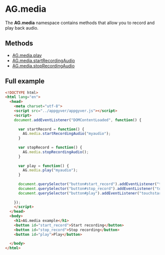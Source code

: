 # AG.media

The **AG.media** namespace contains methods that allow you to record and play back audio.

## Methods
* [AG.media.play](methods/play.md)
* [AG.media.startRecordingAudio](methods/startRecordingAudio.md)
* [AG.media.stopRecordingAudio](methods/stopRecordingAudio.md)

## Full example

```html
<!DOCTYPE html>
<html lang="en">
  <head>
    <meta charset="utf-8">
    <script src="../appgyver/appgyver.js"></script>
    <script>
    document.addEventListener("DOMContentLoaded", function() {
      
      var startRecord = function() {
        AG.media.startRecordingAudio("myaudio");        
      }
      
      var stopRecord = function() {
        AG.media.stopRecordingAudio();
      }
      
      var play = function() {
        AG.media.play("myaudio");
      }
      
      document.querySelector("button#start_record").addEventListener("touchstart", startRecord);
      document.querySelector("button#stop_record").addEventListener("touchstart", stopRecord);
      document.querySelector("button#play").addEventListener("touchstart", play);
      
    });
    </script>
  </head>
  <body>
    <h1>AG.media example</h1>
    <button id="start_record">Start recording</button>
    <button id="stop_record">Stop recording</button>
    <button id="play">Play</button>
 
  </body>
</html>
```